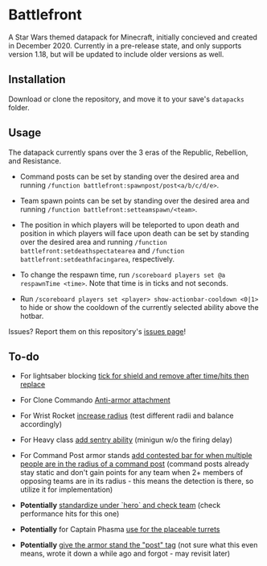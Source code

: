 # Battlefront
A Star Wars themed datapack for Minecraft, initially concieved and created in December 2020. Currently in a pre-release state, and only supports version 1.18, but will be updated to include older versions as well.

## Installation
Download or clone the repository, and move it to your save's `datapacks` folder.

## Usage
The datapack currently spans over the 3 eras of the Republic, Rebellion, and Resistance.

- Command posts can be set by standing over the desired area and running `/function battlefront:spawnpost/post<a/b/c/d/e>`.

- Team spawn points can be set by standing over the desired area and running `/function battlefront:setteamspawn/<team>`.

- The position in which players will be teleported to upon death and position in which players will face upon death can be set by standing over the desired area and running `/function battlefront:setdeathspectatearea` and `/function battlefront:setdeathfacingarea`, respectively.

- To change the respawn time, run `/scoreboard players set @a respawnTime <time>`. Note that time is in ticks and not seconds.

- Run `/scoreboard players set <player> show-actionbar-cooldown <0|1>` to hide or show the cooldown of the currently selected ability above the hotbar.

Issues? Report them on this repository's [issues page](https://github.com/MikhailMCraft/mcbattlefront/issues)!

## To-do
- For lightsaber blocking [tick for shield and remove after time/hits then replace](https://github.com/MikhailMCraft/mcbattlefront/blob/master/data/battlefront/functions/tick.mcfunction)

- For Clone Commando [Anti-armor attachment](https://github.com/MikhailMCraft/mcbattlefront/blob/master/data/battlefront/functions/classes/enforcer.mcfunction#L38)

- For Wrist Rocket [increase radius](https://github.com/MikhailMCraft/mcbattlefront/blob/master/data/battlefront/functions/abilities/wristrocket/wristrockettick.mcfunction#L6) (test different radii and balance accordingly)

- For Heavy class [add sentry ability](https://github.com/MikhailMCraft/mcbattlefront/blob/master/data/battlefront/functions/classes/heavy.mcfunction) (minigun w/o the firing delay)

- For Command Post armor stands [add contested bar for when multiple people are in the radius of a command post](https://github.com/MikhailMCraft/mcbattlefront/tree/master/data/battlefront/functions/posts) (command posts already stay static and don't gain points for any team when 2+ members of opposing teams are in its radius - this means the detection is there, so utilize it for implementation)

- **Potentially** [standardize under \`hero\` and check team](https://github.com/MikhailMCraft/mcbattlefront/blob/master/data/battlefront/functions/install.mcfunction) (check performance hits for this one)

- **Potentially** for Captain Phasma [use for the placeable turrets](https://www.planetminecraft.com/data-pack/automatic-turrets/)

- **Potentially** [give the armor stand the "post" tag](https://github.com/MikhailMCraft/mcbattlefront/blob/master/data/battlefront/functions/spawnpost/manager.mcfunction) (not sure what this even means, wrote it down a while ago and forgot - may revisit later)
